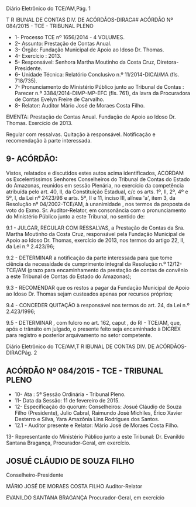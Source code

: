 Diário Eletrônico do TCE/AM,Pág. 1

T R IBUNAL DE CONTAS DIV. DE ACÓRDÃOS-DIRAC## ACÓRDÃO Nº 084/2015 - TCE - TRIBUNAL PLENO

- 1- Processo TCE nº 1656/2014 - 4 VOLUMES.
- 2- Assunto: Prestação de Contas Anual.
- 3- Órgão: Fundação Municipal de Apoio ao Idoso Dr. Thomas.
- 4- Exercício : 2013.
- 5- Responsável: Senhora Martha Moutinho da Costa Cruz, Diretora-Presidente.
- 6- Unidade Técnica: Relatório Conclusivo n.º 11/2014-DICAI/MA (fls. 718/735).
- 7-  Pronunciamento  do  Ministério Público  junto  ao Tribunal  de  Contas :  Parecer  n.º 3384/2014-DIMP-MP-EFC (fls. 761), da lavra da Procuradora de Contas Evelyn Freire de Carvalho.
- 8- Relator: Auditor Mário José de Moraes Costa Filho.

EMENTA: Prestação de Contas Anual. Fundação de Apoio ao Idoso Dr. Thomas. Exercício de 2013.

Regular com ressalvas. Quitação à responsável. Notificação e recomendação à parte interessada.

## 9- ACÓRDÃO:

Vistos, relatados e discutidos estes autos acima identificados,  ACORDAM os Excelentíssimos  Senhores  Conselheiros do Tribunal de Contas do Estado do Amazonas, reunidos em sessão Plenária, no exercício da competência atribuída pelo  art. 40, II, da Constituição Estadual, c/c os arts. 1º, II, 2º, 4º e 5º, I, da Lei nº 2423/96 e arts. 5º, II  e  11,  inciso  III,  alínea  'a',  item  3,  da  Resolução  nº  04/2002-TCE/AM, à unanimidade , nos termos da proposta de  voto do Exmo. Sr.  Auditor-Relator, em consonância com o pronunciamento do Ministério Público junto a este Tribunal, no sentido de:

9.1 - JULGAR, REGULAR COM RESSALVAS, a Prestação de Contas da Sra. Martha Moutinho da Costa Cruz, responsável pela Fundação Municipal de Apoio ao Idoso Dr. Thomas, exercício de 2013, nos termos do artigo 22, II, da Lei n.º 2.423/96;

9.2  -  DETERMINAR a  notificação  da  parte  interessada  para  que  tome ciência da necessidade de cumprimento integral da Resolução n.º 12/12-TCE/AM (prazo para encaminhamento da prestação de contas de convênio a este Tribunal de Contas do Estado do Amazonas);

9.3  -  RECOMENDAR que  os  restos  a  pagar  da  Fundação  Municipal  de Apoio ao Idoso Dr. Thomas sejam custeados apenas por recursos próprios;

9.4 - CONCEDER QUITAÇÃO à responsável nos termos do art. 24, da Lei n.º 2.423/1996;

9.5 - DETERMINAR ,  com fulcro no art. 162, caput ,  do  RI  -  TCE/AM, que, após o trânsito em julgado, o presente feito seja encaminhado à DICREX para registro e posterior arquivamento no setor competente.

Diário Eletrônico do TCE/AM,T R IBUNAL DE CONTAS DIV. DE ACÓRDÃOS-DIRACPág. 2

## ACÓRDÃO Nº 084/2015 - TCE - TRIBUNAL PLENO

- 10- Ata : 5ª Sessão Ordinária - Tribunal Pleno.
- 11- Data da Sessão: 11 de fevereiro de 2015.
- 12- Especificação do quorum: Conselheiros: Josué Cláudio de Souza Filho (Presidente), Julio Cabral, Raimundo José Michiles, Érico Xavier Desterro e Silva, Yara Amazônia Lins Rodrigues dos Santos.
- 12.1 - Auditor presente e Relator: Mário José de Moraes Costa Filho.

13- Representante do Ministério Público junto a este Tribunal: Dr. Evanildo Santana Bragança, Procurador-Geral, em exercício.

## JOSUÉ CLÁUDIO DE SOUZA FILHO

Conselheiro-Presidente

MÁRIO JOSÉ DE MORAES COSTA FILHO Auditor-Relator

EVANILDO SANTANA BRAGANÇA Procurador-Geral, em exercício